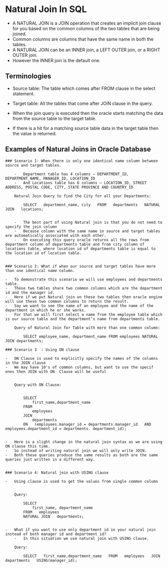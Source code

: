 #	Natural Join In SQL



-	A NATURAL JOIN is a JOIN operation that creates an implicit join clause for you based on the common columns of the two tables that are being joined. 
-	Common columns are columns that have the same name in both the tables. 
-	A NATURAL JOIN can be an INNER join, a LEFT OUTER join, or a RIGHT OUTER join.
-	However the INNER join is the default one. 


## Terminologies

-	Source table: The table which comes after FROM clause in the select statement. 
-	Target table: All the tables that come after JOIN clause in the query.

-	When the join query is executed then the oracle starts matching the data from the source table to the target table.
-	If there is a hit for a matching source table data in the target table then the value is returned. 

## Examples of Natural Joins in Oracle Database

	###	Scenario 1: When there is only one identical name column between source and target tables. 

		-	Department table has 4 columns – DEPARTMENT_ID, DEPARTMENT_NAME, MANAGER_ID, LOCATION_ID
		-	And Locations table has 6 columns – LOCATION_ID, STREET ADDRESS, POSTAL CODE, CITY, STATE PROVINCE AND COUNTRY_ID

		Natural Join Query to find the City for all your Departments:
		
			SELECT   department_name, city   FROM   departments   NATURAL JOIN   locations;


		-	The best part of using Natural join is that you do not need to specify the join column 
		-	Because column with the same name in source and target tables are automatically associated with each other. 
		-	On executing this query oracle returns all the rows from department column of departments table and from city column of locations table, where location id of departments table is equal to the location id of location table. 
	
	
	###	Scenario 2: What if when our source and target tables have more than one identical name column.

	-	To demonstrate this scenario we will use employees and departments table. 
	-	These two tables share two common columns which are the department id and the manager id.
	-	Here if we put Natural join on these two tables then oracle engine will use these two common columns to return the result.
	-	Say we want to see the name of an employee and the name of the department in which he or she works. 
	-	For that we will first select a name from the employee table which is our source table and the department’s name from departments table.
		
		Query of Natural Join for Table with more than one common column:
		
			SELECT employee_name, department_name FROM employees NATURAL JOIN departments;

	###	Scenario 3	: Using ON clause
	
	-	ON Clause is used to explicitly specify the names of the columns in the JOIN clause
	-	We may have 10's of common columns, but want to use the specif ones then JOIN with ON  Clause will be useful
	
	
		Query with ON Clause:
		
		
			SELECT   
				first_name,department_name
			FROM   
				employees  
			JOIN   
				departments  
			ON   (employees.manager_id = departments.manager_id   AND   employees.department_id = departments. department_id);


	-	Here is a slight change in the natural join syntax as we are using ON clause this time.
	-	So instead of writing natural join we will only write JOIN.
	-	Both these queries produce the same results as both are the same queries just written in a different way.
	
		
	### Scenario 4: Natural join with USING clause
	
	-	Using clause is used to get the values from single common column
		

		Query:
		
			SELECT   
				first_name, department_name  
			FROM   employees    
			NATURAL JOIN   departments;


	-	What if you want to use only department id in your natural join instead of both manager id and department id? 
		-	In this situation we use natural join with USING clause. 
		
		Query:
		
			SELECT   first_name,department_name   FROM   employees   JOIN   departments   USING(manager_id);
			
			


	
	
	






